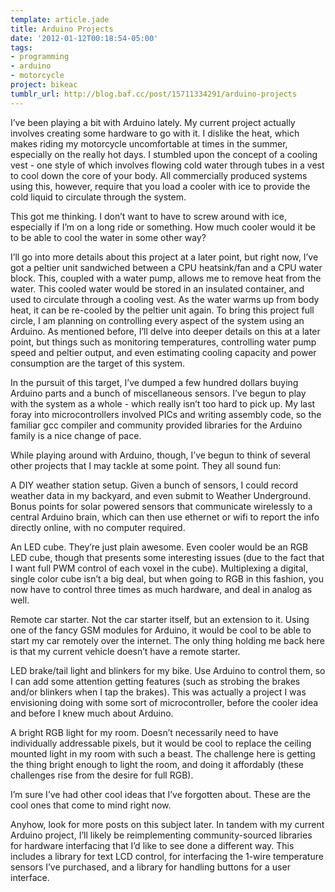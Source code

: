 ```yaml
---
template: article.jade
title: Arduino Projects
date: '2012-01-12T00:18:54-05:00'
tags:
- programming
- arduino
- motorcycle
project: bikeac
tumblr_url: http://blog.baf.cc/post/15711334291/arduino-projects
---
```

I’ve been playing a bit with Arduino lately. My current project actually involves creating some hardware to go with it. I dislike the heat, which makes riding my motorcycle uncomfortable at times in the summer, especially on the really hot days. I stumbled upon the concept of a cooling vest - one style of which involves flowing cold water through tubes in a vest to cool down the core of your body. All commercially produced systems using this, however, require that you load a cooler with ice to provide the cold liquid to circulate through the system.

This got me thinking. I don’t want to have to screw around with ice, especially if I’m on a long ride or something. How much cooler would it be to be able to cool the water in some other way?

I’ll go into more details about this project at a later point, but right now, I’ve got a peltier unit sandwiched between a CPU heatsink/fan and a CPU water block. This, coupled with a water pump, allows me to remove heat from the water. This cooled water would be stored in an insulated container, and used to circulate through a cooling vest. As the water warms up from body heat, it can be re-cooled by the peltier unit again. To bring this project full circle, I am planning on controlling every aspect of the system using an Arduino. As mentioned before, I’ll delve into deeper details on this at a later point, but things such as monitoring temperatures, controlling water pump speed and peltier output, and even estimating cooling capacity and power consumption are the target of this system.

In the pursuit of this target, I’ve dumped a few hundred dollars buying Arduino parts and a bunch of miscellaneous sensors. I’ve begun to play with the system as a whole - which really isn’t too hard to pick up. My last foray into microcontrollers involved PICs and writing assembly code, so the familiar gcc compiler and community provided libraries for the Arduino family is a nice change of pace.

While playing around with Arduino, though, I’ve begun to think of several other projects that I may tackle at some point. They all sound fun:

A DIY weather station setup. Given a bunch of sensors, I could record weather data in my backyard, and even submit to Weather Underground. Bonus points for solar powered sensors that communicate wirelessly to a central Arduino brain, which can then use ethernet or wifi to report the info directly online, with no computer required.

An LED cube. They’re just plain awesome. Even cooler would be an RGB LED cube, though that presents some interesting issues (due to the fact that I want full PWM control of each voxel in the cube). Multiplexing a digital, single color cube isn’t a big deal, but when going to RGB in this fashion, you now have to control three times as much hardware, and deal in analog as well.

Remote car starter. Not the car starter itself, but an extension to it. Using one of the fancy GSM modules for Arduino, it would be cool to be able to start my car remotely over the internet. The only thing holding me back here is that my current vehicle doesn’t have a remote starter.

LED brake/tail light and blinkers for my bike. Use Arduino to control them, so I can add some attention getting features (such as strobing the brakes and/or blinkers when I tap the brakes). This was actually a project I was envisioning doing with some sort of microcontroller, before the cooler idea and before I knew much about Arduino.

A bright RGB light for my room. Doesn’t necessarily need to have individually addressable pixels, but it would be cool to replace the ceiling mounted light in my room with such a beast. The challenge here is getting the thing bright enough to light the room, and doing it affordably (these challenges rise from the desire for full RGB).

I’m sure I’ve had other cool ideas that I’ve forgotten about. These are the cool ones that come to mind right now.

Anyhow, look for more posts on this subject later. In tandem with my current Arduino project, I’ll likely be reimplementing community-sourced libraries for hardware interfacing that I’d like to see done a different way. This includes a library for text LCD control, for interfacing the 1-wire temperature sensors I’ve purchased, and a library for handling buttons for a user interface.
